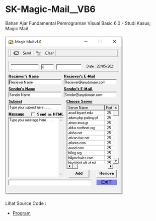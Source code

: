 # SK-Magic-Mail__VB6
Bahan Ajar Fundamental Pemrograman Visual Basic 6.0 - Studi Kasus; Magic Mail<br><br>
<img src="https://github.com/RizkyKhapidsyah/SK-Magic-Mail__VB6/blob/main/result/001_.PNG"><br><br>
Lihat Source Code : <br>
- <a href="https://github.com/RizkyKhapidsyah/SK-Magic-Mail__VB6">Program</a>
